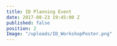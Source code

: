 ```yaml
---
title: ID Planning Event
date: 2017-08-23 19:45:00 Z
published: false
position: 2
Image: "/uploads/ID_WorkshopPoster.png"
---
```


